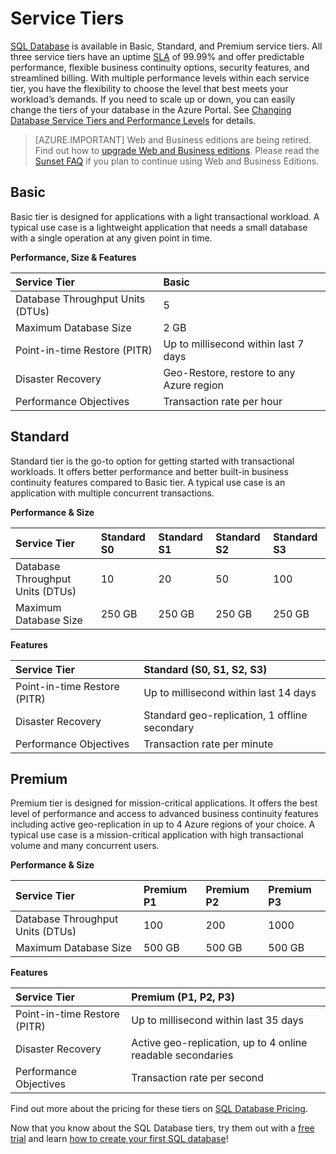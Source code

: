 <properties
   pageTitle="SQL Database Service Tiers"
   description="Compare performance and business continuity features of Azure SQL Database service tiers to find the right balance of cost and capability as you scale on-demand with no downtime."
   services="sql-database"
   documentationCenter=""
   authors="shontnew"
   manager="jeffreyg"
   editor="monicar"/>

<tags
   ms.service="sql-database"
   ms.devlang="na"
   ms.topic="article"
   ms.tgt_pltfrm="na"
   ms.workload="data-management"
   ms.date="04/15/2015"
   ms.author="shkurhek"/>

# Service Tiers

[SQL Database](sql-database-technical-overview.md) is available in Basic, Standard, and Premium service tiers. All three service tiers have an uptime [SLA](http://azure.microsoft.com/support/legal/sla/) of 99.99% and offer predictable performance, flexible business continuity options, security features, and streamlined billing. With multiple performance levels within each service tier, you have the flexibility to choose the level that best meets your workload’s demands. If you need to scale up or down, you can easily change the tiers of your database in the Azure Portal. See [Changing Database Service Tiers and Performance Levels](https://msdn.microsoft.com/library/azure/dn369872.aspx) for details.

> [AZURE.IMPORTANT] Web and Business editions are being retired. Find out how to [upgrade Web and Business editions](sql-database-upgrade-new-service-tiers.md). Please read the [Sunset FAQ](http://azure.microsoft.com/pricing/details/sql-database/web-business/) if you plan to continue using Web and Business Editions.

## Basic

Basic tier is designed for applications with a light transactional workload. A typical use case is a lightweight application that needs a small database with a single operation at any given point in time.

**Performance, Size & Features**


| Service Tier | Basic |
| :-- | :-- |
| Database Throughput Units (DTUs) | 5 |
| Maximum Database Size | 2 GB |
| Point-in-time Restore (PITR) | Up to millisecond within last 7 days |
| Disaster Recovery | Geo-Restore, restore to any Azure region |
| Performance Objectives | Transaction rate per hour |


## Standard

Standard tier is the go-to option for getting started with transactional workloads. It offers better performance and better built-in business continuity features compared to Basic tier. A typical use case is an application with multiple concurrent transactions.

**Performance & Size**


| Service Tier | Standard S0 | Standard S1 | Standard S2 | Standard S3 |
| :-- | :-- | :-- | :-- | :-- |
| Database Throughput Units (DTUs) | 10 | 20 | 50 | 100 |
| Maximum Database Size | 250 GB | 250 GB | 250 GB | 250 GB |


**Features**


| Service Tier | Standard (S0, S1, S2, S3) |
| :-- | :-- |
| Point-in-time Restore (PITR) | Up to millisecond within last 14 days |
| Disaster Recovery | Standard geo-replication, 1 offline secondary |
| Performance Objectives | Transaction rate per minute |


## Premium

Premium tier is designed for mission-critical applications. It offers the best level of performance and access to advanced business continuity features including active geo-replication in up to 4 Azure regions of your choice. A typical use case is a mission-critical application with high transactional volume and many concurrent users.

**Performance & Size**


| Service Tier | Premium P1 | Premium P2 | Premium P3 |
| :-- | :-- | :-- | :-- |
| Database Throughput Units (DTUs) | 100 | 200 | 1000 |
| Maximum Database Size | 500 GB | 500 GB | 500 GB |


**Features**


| Service Tier | Premium (P1, P2, P3) |
| :-- | :-- |
| Point-in-time Restore (PITR) | Up to millisecond within last 35 days |
| Disaster Recovery | Active geo-replication, up to 4 online readable secondaries |
| Performance Objectives | Transaction rate per second |


Find out more about the pricing for these tiers on [SQL Database Pricing](http://azure.microsoft.com/pricing/details/sql-database/).

Now that you know about the SQL Database tiers, try them out with a [free trial](http://azure.microsoft.com/pricing/free-trial/) and learn [how to create your first SQL database](sql-database-get-started.md)!
